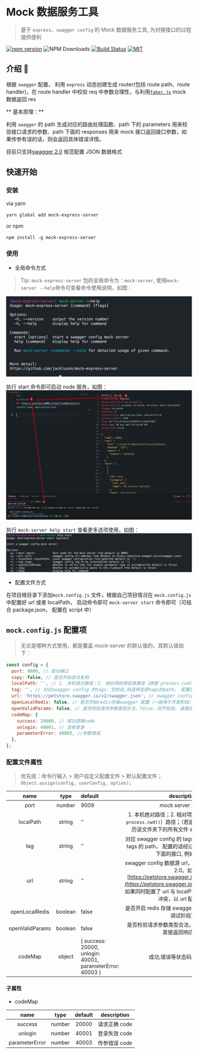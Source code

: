 # Mock 数据服务工具

> 基于 `express`、`swagger config` 的 Mock 数据服务工具, 为对接接口的过程提供便利

[![npm version](https://badge.fury.io/js/mock-express-server.svg)](https://badge.fury.io/js/mock-express-server)
![NPM Downloads](https://badgen.net/npm/dt/mock-express-server)
[![Build Status](https://travis-ci.com/jackluson/mock-express-server.svg?branch=master)](https://travis-ci.com/jackluson/mock-express-server)
[![MIT](https://img.shields.io/github/license/jackluson/mock-express-server?style=plastic)](https://github.com/jackluson/mock-express-server/blob/master/LICENSE)

## 介绍 :jack_o_lantern:

根据 `swagger` 配置， 利用 `express` 动态创建生成 router(包括 route path、route handler)，在 route handler 中校验 req 中参数合理性，与利用[`faker.js`](https://github.com/Marak/Faker.js#readme) mock 数据返回 res

** 基本原理：**

利用 `swagger` 的 path 生成对应的路由处理函数、path 下的 parameters 用来校验接口请求的参数、path 下面的 responses 用来 mock 接口返回接口参数，如果传参有误的话，则会返回具体错误详情。

目前只支持[swagger 2.0](https://swagger.io/docs/specification/2-0/what-is-swagger/) 规范配置 JSON 数据格式

## 快速开始

### 安装

via yarn

```shell
yarn global add mock-express-server
```

or npm

```shell
npm install -g mock-express-server

```

### 使用

- 全局命令方式

> Tip: `mock-express-server` 包的全局命令为：`mock-server`, 使用`mock-server --help`命令可查看命令使用说明，如图：

![](./screenshot/cli-help.jpg)

执行 start 命令即可启动 node 服务，如图：
![](./screenshot/start-demo.jpg)

执行 `mock-server help start` 查看更多选项使用，如图：
![](./screenshot/start-help.jpg)

- 配置文件方式

在项目根目录下添加`mock.config.js` 文件，根据自己项目情况在 `mock.config.js` 中配置好 url 或者 localPath， 启动命令即可 `mock-server start` 命令即可（可结合 package.json， 配置在 script 中）

## `mock.config.js` 配置项

> 无论是哪种方式使用，都是覆盖 mock-server 的默认值的，其默认值如下：

```js
const config = {
  port: 9009, // 启动端口
  copy: false, // 是否开始自动复制
  localPath: '', // 1. 本机绝对路径；2. 相对项目根目录路径（拼接`process.cwd()`）路径；（若是文件夹路径，则会遍历该文件夹下的所有文件 swagger 配置文件), 例如：'local/api-docs.json'
  tag: '', // 对应swagger config 的tags，空的话,则选择全部tags的path， 配置的话经过筛选后,只启动该tag下面的接口, 例如：/pet'
  url: 'https://petstore.swagger.io/v2/swagger.json', // swagger config 接口路径,例如：https://petstore.swagger.io/v2/swagger.json, 如果同时配置了url与localPath，合并两者，若有冲突，以url配置为止
  openLocalRedis: false, // 是否开始redis存储swagger 配置（一般用于开发阶段）
  openValidParams: false, // 是否检验请求参数类型合法，false，则不检验, 直接返回响应数据
  codeMap: {
    success: 20000, // 成功逻辑code
    unlogin: 40001, // 没有登录
    parameterError: 40003, //参数错误
  },
};
```

### 配置文件属性

> 优先级：命令行输入 > 用户自定义配置文件 > 默认配置文件； `Object.assign(config, userConfig, option);`

|      name       |  type   | default                                                   |                                                                                                       description                                                                                                        |
| :-------------: | :-----: | :-------------------------------------------------------- | :----------------------------------------------------------------------------------------------------------------------------------------------------------------------------------------------------------------------: |
|      port       | number  | 9009                                                      |                                                                                                    mock server 端口号                                                                                                    |
|    localPath    | string  | ''                                                        |                                           1. 本机绝对路径；2. 相对项目根目录路径（拼接`process.cwd()`）路径；（若是文件夹路径，则会遍历该文件夹下的所有文件 swagger 配置文件)                                            |
|       tag       | string  | ''                                                        |                                                  对应 swagger config 的 tags，空的话,则选择全部 tags 的 path， 配置的话经过筛选后,只启动该 tag 下面的接口, 例如：/pet'                                                   |
|       url       | string  | ''                                                        | swagger config 数据源 url，目前只支持 Swagger 2.0。如 [https://petstore.swagger.io/v2/swagger.json](https://petstore.swagger.io/v2/swagger.json)， 如果同时配置了 url 与 localPath， 合并两者，若有冲突，以 url 配置为止 |
| openLocalRedis  | boolean | false                                                     |                                                                                 是否开启 redis 存储 swagger 配置（一般用于开发调试阶段）                                                                                 |
| openValidParams | boolean | false                                                     |                                                                              是否检验请求参数类型合法，为 false，则不检验, 直接返回响应数据                                                                              |
|     codeMap     | object  | { success: 20000, unlogin: 40001, parameterError: 40003 } |                                                                                               成功,错误等状态码 Code 映射                                                                                                |

#### 子属性

- codeMap

|      name      |  type  | default |  description  |
| :------------: | :----: | :-----: | :-----------: |
|    success     | number |  20000  | 请求正确 code |
|    unlogin     | number |  40001  | 登录失效 code |
| parameterError | number |  40003  | 传参错误 code |
